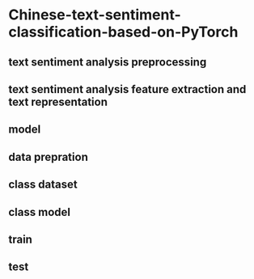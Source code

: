 # Chinese-text-sentiment-classification-based-on-PyTorch

## text sentiment analysis preprocessing
## text sentiment analysis feature extraction and text representation
## model
## data prepration
## class dataset
## class model
## train
## test
